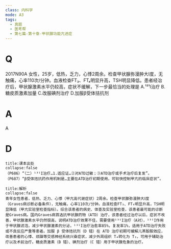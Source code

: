```yaml
---
class: 内科学
mode: A3
tags:
  - 真题
  - 医考帮
  - 第七篇-第十章-甲状腺功能亢进症
---
```


# Q
2017N90A 女性，25岁，低热，乏力，心悸2周余。检查甲状腺弥漫肿大Ⅰ度，无触痛，心率110次/分钟。血液检查FT₃、FT₄明显升高，TSH明显降低。患者经治疗后，甲状腺激素水平仍较高，症状不缓解，下一步最恰当的处理是
A.¹³¹I治疗
B.糖皮质激素加量
C.改服碘剂治疗
D.加服β受体拮抗剂

# A
A
# D
```ad-note
title:课本出处
collapse:false
（P686）“（二）¹³¹I治疗…1.适应证…②对ATD过敏；③ATD治疗或手术治疗后复发”。（P687）“β受体拮抗药作用机制是…主要在ATD治疗初期使用，可较快控制甲亢的临床症状”。
```

```ad-summary
title:解析
collapse:false
青年女性患者，低热、乏力、心悸（甲亢高代谢症状）2周余。检查甲状腺弥漫肿大Ⅰ度（Graves病诊断必备条件），无触痛，心率110次/分钟。血液检查FT₃、FT₄明显升高，TSH明显降低（甲亢实验室检查指标）。综合该患者的病史、体查及实验室检查，该患者最可能的诊断是Graves病。国内Graves病首选抗甲状腺药物（ATD）治疗，该患者经过治疗以后，症状不改善，甲状腺激素水平仍然很高，说明ATD治疗效果不佳，需要使用¹³¹I治疗（A对），¹³¹I作用于甲状腺滤泡，减少甲状腺激素的分泌，¹³¹I治疗治愈率85%，复发率1%，适用于ATD治疗失败或不良反应严重等患者。加服 β 受体拮抗剂（D 错）在 ATD 治疗初期可缓解儿茶酚胺效应，改善患者的心悸、烦躁等交感神经系统兴奋症状，减少外周组织 T₄转化为 T₃，可用于辅助治疗以及术前治疗。糖皮质激素（B 错）、碘剂治疗（C 错）用于甲状腺危象的治疗。
```

